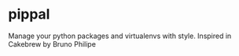 pippal
======

Manage your python packages and virtualenvs with style. Inspired in Cakebrew by Bruno Philipe
